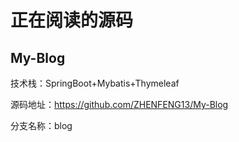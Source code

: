 #  正在阅读的源码

## My-Blog

技术栈：SpringBoot+Mybatis+Thymeleaf

源码地址：https://github.com/ZHENFENG13/My-Blog

分支名称：blog